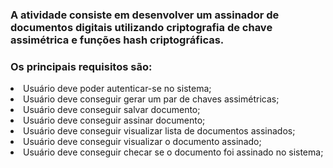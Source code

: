 ### A atividade consiste em desenvolver um assinador de documentos digitais utilizando criptografia de chave assimétrica e funções hash criptográficas. 
### Os principais requisitos são:

<li>Usuário deve poder autenticar-se no sistema;

<li>Usuário deve conseguir gerar um par de chaves assimétricas;

<li>Usuário deve conseguir salvar documento;

<li>Usuário deve conseguir assinar documento;

<li>Usuário deve conseguir visualizar lista de documentos assinados;

<li>Usuário deve conseguir visualizar o documento assinado;

<li>Usuário deve conseguir checar se o documento foi assinado no sistema;
